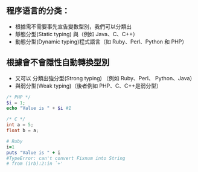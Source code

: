 ## 程序语言的分类：
+ 根據需不需要事先宣告變數型別，我們可以分類出
+ 靜態分型(Static typing) 與（例如 Java、C、C++）
+ 動態分型(Dynamic typing)程式語言（如 Ruby、Perl、Python 和 PHP）

## 根據會不會隱性自動轉換型別
+ 又可以 分類出強分型(Strong typing) （例如 Ruby、Perl、 Python、Java）
+ 與弱分型(Weak typing)（後者例如 PHP、C、C++是弱分型）

```php
/* PHP */
$i = 1;
echo "Value is " + $i #1
```

```c
/* C */
int a = 5;
float b = a;
```

```rb
# Ruby
i=1
puts "Value is " + i
#TypeError: can't convert Fixnum into String 
# from (irb):2:in `+'
```